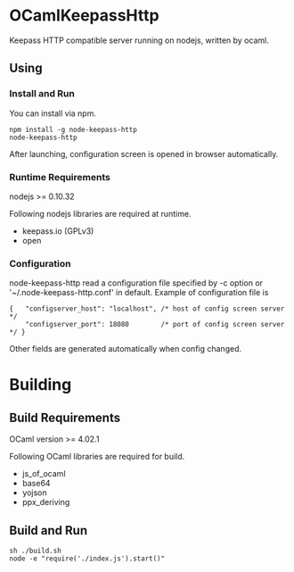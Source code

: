 OCamlKeepassHttp
================

Keepass HTTP compatible server running on nodejs, written by ocaml.

## Using
### Install and Run
You can install via npm.

    npm install -g node-keepass-http
    node-keepass-http

After launching, configuration screen is opened in browser automatically. 

### Runtime Requirements
nodejs >= 0.10.32

Following nodejs libraries are required at runtime.

 - keepass.io (GPLv3)
 - open

### Configuration
node-keepass-http read a configuration file specified by -c option or '~/.node-keepass-http.conf' in default. Example of configuration file is

    {   "configserver_host": "localhost", /* host of config screen server */
        "configserver_port": 18080        /* port of config screen server */ }

Other fields are generated automatically when config changed. 

# Building
## Build Requirements
OCaml version >= 4.02.1

Following OCaml libraries are required for build.

- js\_of\_ocaml
- base64
- yojson
- ppx\_deriving

## Build and Run
    sh ./build.sh
    node -e "require('./index.js').start()"

